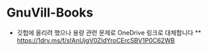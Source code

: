 # GnuVill-Books
* 깃헙에 올리려 했으나 용량 관련 문제로 OneDrive 링크로 대체합니다
** https://1drv.ms/f/s!AnUjgV0ZIdYroCErcSBV1P0C62WB
